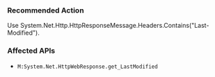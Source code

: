 ### Recommended Action
Use System.Net.Http.HttpResponseMessage.Headers.Contains("Last-Modified").

### Affected APIs
* `M:System.Net.HttpWebResponse.get_LastModified`
